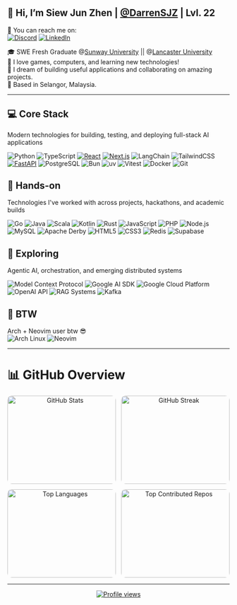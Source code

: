 ## 👋 Hi, I’m Siew Jun Zhen | [@DarrenSJZ](https://github.com/DarrenSJZ) | Lvl. 22  
📶 You can reach me on:  
[![Discord](https://img.shields.io/badge/Discord-7289DA?style=flat&logo=discord&logoColor=white)](https://discord.com/users/laughdiemeh)
[![LinkedIn](https://img.shields.io/badge/-LinkedIn-blue?style=flat&logo=Linkedin&logoColor=white)](https://www.linkedin.com/in/siew-jun-zhen-a6b550298/)

🎓 SWE Fresh Graduate @[Sunway University](https://sunwayuniversity.edu.my) || @[Lancaster University](https://www.lancaster.ac.uk/)  
🫶 I love games, computers, and learning new technologies!  
💭 I dream of building useful applications and collaborating on amazing projects.  
🏡 Based in Selangor, Malaysia.  

---
## 💻 Core Stack
Modern technologies for building, testing, and deploying full-stack AI applications

![Python](https://img.shields.io/badge/python-3670A0?style=for-the-badge&logo=python&logoColor=ffdd54)
![TypeScript](https://img.shields.io/badge/typescript-%23007ACC.svg?style=for-the-badge&logo=typescript&logoColor=white)
[![React](https://img.shields.io/badge/react-%2361DAFB.svg?style=for-the-badge&logo=react&logoColor=black)](https://react.dev/)
[![Next.js](https://img.shields.io/badge/next.js-%23000000.svg?style=for-the-badge&logo=nextdotjs&logoColor=white)](https://nextjs.org/)
![LangChain](https://img.shields.io/badge/langchain-%230A3C63.svg?style=for-the-badge&logo=chainlink&logoColor=white)
![TailwindCSS](https://img.shields.io/badge/tailwindcss-%2306B6D4.svg?style=for-the-badge&logo=tailwindcss&logoColor=white)
[![FastAPI](https://img.shields.io/badge/fastapi-%23009688.svg?style=for-the-badge&logo=fastapi&logoColor=white)](https://fastapi.tiangolo.com/)
![PostgreSQL](https://img.shields.io/badge/postgresql-%23336791.svg?style=for-the-badge&logo=postgresql&logoColor=white)
![Bun](https://img.shields.io/badge/bun-%23000000.svg?style=for-the-badge&logo=bun&logoColor=white)
![uv](https://img.shields.io/badge/uv-%23FFD43B.svg?style=for-the-badge&logo=python&logoColor=black)
![Vitest](https://img.shields.io/badge/vitest-%236E9F18.svg?style=for-the-badge&logo=vitest&logoColor=white)
![Docker](https://img.shields.io/badge/docker-%230db7ed.svg?style=for-the-badge&logo=docker&logoColor=white)
![Git](https://img.shields.io/badge/git-%23F05032.svg?style=for-the-badge&logo=git&logoColor=white)

## 🧩 Hands-on
Technologies I've worked with across projects, hackathons, and academic builds

![Go](https://img.shields.io/badge/go-%2300ADD8.svg?style=for-the-badge&logo=go&logoColor=white)
![Java](https://img.shields.io/badge/java-%23ED8B00.svg?style=for-the-badge&logo=openjdk&logoColor=white)
![Scala](https://img.shields.io/badge/scala-%23DC322F.svg?style=for-the-badge&logo=scala&logoColor=white)
![Kotlin](https://img.shields.io/badge/kotlin-%237F52FF.svg?style=for-the-badge&logo=kotlin&logoColor=white)
![Rust](https://img.shields.io/badge/rust-%23000000.svg?style=for-the-badge&logo=rust&logoColor=white)
![JavaScript](https://img.shields.io/badge/javascript-%23323330.svg?style=for-the-badge&logo=javascript&logoColor=%23F7DF1E)
![PHP](https://img.shields.io/badge/php-%23777BB4.svg?style=for-the-badge&logo=php&logoColor=white)
![Node.js](https://img.shields.io/badge/node.js-339933.svg?style=for-the-badge&logo=node.js&logoColor=white)
![MySQL](https://img.shields.io/badge/mysql-%234479A1.svg?style=for-the-badge&logo=mysql&logoColor=white)
![Apache Derby](https://img.shields.io/badge/derby-%23F16529.svg?style=for-the-badge&logo=apache&logoColor=white)
![HTML5](https://img.shields.io/badge/html5-%23E34F26.svg?style=for-the-badge&logo=html5&logoColor=white)
![CSS3](https://img.shields.io/badge/css3-%231572B6.svg?style=for-the-badge&logo=css3&logoColor=white)
![Redis](https://img.shields.io/badge/redis-%23DD0031.svg?style=for-the-badge&logo=redis&logoColor=white)
![Supabase](https://img.shields.io/badge/supabase-%233FCF8E.svg?style=for-the-badge&logo=supabase&logoColor=white)

## 🌱 Exploring
Agentic AI, orchestration, and emerging distributed systems

![Model Context Protocol](https://img.shields.io/badge/model_context_protocol-%23000000.svg?style=for-the-badge&logo=protocols.io&logoColor=white)
![Google AI SDK](https://img.shields.io/badge/google_ai_sdk-%234285F4.svg?style=for-the-badge&logo=google&logoColor=white)
![Google Cloud Platform](https://img.shields.io/badge/google_cloud-%234285F4.svg?style=for-the-badge&logo=googlecloud&logoColor=white)
![OpenAI API](https://img.shields.io/badge/openai-%23412991.svg?style=for-the-badge&logo=openai&logoColor=white)
![RAG Systems](https://img.shields.io/badge/RAG_systems-%237AA89F.svg?style=for-the-badge&logo=chainlink&logoColor=white)
![Kafka](https://img.shields.io/badge/kafka-%23231F20.svg?style=for-the-badge&logo=apachekafka&logoColor=white)

## 🐧 BTW
Arch + Neovim user btw 😎  
![Arch Linux](https://img.shields.io/badge/archlinux-%231793D1.svg?style=for-the-badge&logo=arch-linux&logoColor=white)
![Neovim](https://img.shields.io/badge/neovim-57A143.svg?style=for-the-badge&logo=neovim&logoColor=white)

---

# 📊 GitHub Overview

<div align="center">

<!-- Row 1 -->
<div style="display:flex; justify-content:center; gap:12px; flex-wrap:nowrap;">
  <!-- Stats -->
  <div style="width:420px;height:200px;overflow:hidden;border-radius:10px;">
    <img
      src="https://github-readme-stats.vercel.app/api?username=DarrenSJZ&hide_border=true&bg_color=1F1F28&title_color=957FB8&text_color=DCD7BA&icon_color=E6C384&border_color=1F1F28&show_icons=true"
      alt="GitHub Stats"
      style="width:100%;height:100%;object-fit:cover;"
    />
  </div>

  <!-- Streak -->
  <div style="width:420px;height:200px;overflow:hidden;border-radius:10px;">
    <img
      src="https://github-readme-streak-stats.herokuapp.com/?user=DarrenSJZ&hide_border=true&background=1F1F28&ring=957FB8&fire=E6C384&currStreakLabel=E6C384&sideNums=DCD7BA&currStreakNum=E6C384&sideLabels=957FB8&dates=727169"
      alt="GitHub Streak"
      style="width:100%;height:100%;object-fit:cover;"
    />
  </div>
</div>

<!-- Row 2 -->
<div style="display:flex; justify-content:center; gap:12px; margin-top:12px; flex-wrap:nowrap;">
  <!-- Top Langs -->
  <div style="width:420px;height:200px;overflow:hidden;border-radius:10px;">
    <img
      src="https://github-readme-stats.vercel.app/api/top-langs/?username=DarrenSJZ&layout=compact&card_width=420&hide_border=true&bg_color=1F1F28&title_color=957FB8&text_color=DCD7BA&icon_color=E6C384"
      alt="Top Languages"
      style="width:100%;height:100%;object-fit:cover;"
    />
  </div>

  <!-- Contributor Stats -->
  <div style="width:420px;height:200px;overflow:hidden;border-radius:10px;">
    <img
      src="https://github-contributor-stats.vercel.app/api?username=DarrenSJZ&limit=5&combine_all_yearly_contributions=true&hide_border=true&bg_color=1F1F28&title_color=957FB8&text_color=DCD7BA"
      alt="Top Contributed Repos"
      style="width:100%;height:100%;object-fit:cover;"
    />
  </div>
</div>

---
[![Profile views](https://komarev.com/ghpvc/?username=DarrenSJZ&label=Visits&color=957FB8&style=flat-square)](https://github.com/DarrenSJZ)
</div>
